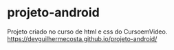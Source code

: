 # projeto-android
Projeto criado no curso de html e css do CursoemVideo.
https://devguilhermecosta.github.io/projeto-android/
